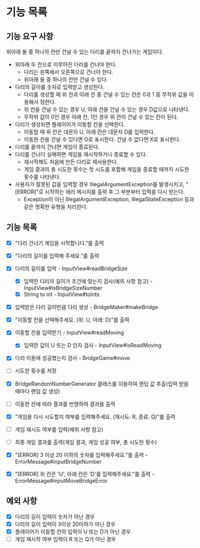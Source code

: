 # 기능 목록
## 기능 요구 사항
위아래 둘 중 하나의 칸만 건널 수 있는 다리를 끝까지 건너가는 게임이다.
- 위아래 두 칸으로 이루어진 다리를 건너야 한다. 
  - 다리는 왼쪽에서 오른쪽으로 건너야 한다.
  - 위아래 둘 중 하나의 칸만 건널 수 있다.
- 다리의 길이를 숫자로 입력받고 생성한다.
  - 다리를 생성할 때 위 칸과 아래 칸 중 건널 수 있는 칸은 0과 1 중 무작위 값을 이용해서 정한다.
  - 위 칸을 건널 수 있는 경우 U, 아래 칸을 건널 수 있는 경우 D값으로 나타낸다.
  - 무작위 값이 0인 경우 아래 칸, 1인 경우 위 칸이 건널 수 있는 칸이 된다.
- 다리가 생성되면 플레이어가 이동할 칸을 선택한다.
  - 이동할 때 위 칸은 대문자 U, 아래 칸은 대문자 D를 입력한다.
  - 이동한 칸을 건널 수 있다면 O로 표시한다. 건널 수 없다면 X로 표시한다.
- 다리를 끝까지 건너면 게임이 종료된다.
- 다리를 건너다 실패하면 게임을 재시작하거나 종료할 수 있다.
  - 재시작해도 처음에 만든 다리로 재사용한다.
  - 게임 결과의 총 시도한 횟수는 첫 시도를 포함해 게임을 종료할 때까지 시도한 횟수를 나타낸다.
- 사용자가 잘못된 값을 입력할 경우 IllegalArgumentException를 발생시키고, "[ERROR]"로 시작하는 에러 메시지를 출력 후 그 부분부터 입력을 다시 받는다.
  - Exception이 아닌 IllegalArgumentException, IllegalStateException 등과 같은 명확한 유형을 처리한다.

## 기능 목록
- [x] "다리 건너기 게임을 시작합니다."를 출력
- [x] "다리의 길이를 입력해 주세요."를 출력
- [x] 다리의 길이를 입력 - InputView#readBridgeSize
  - [x] 입력한 다리의 길이가 조건에 맞는지 검사(예외 사항 참고) - InputView#isBridgeSizeNumber
  - [x] String to int - InputView#toInts
- [x] 입력받은 다리 길이만큼 다리 생성 - BridgeMaker#makeBridge
- [x] "이동할 칸을 선택해주세요. (위: U, 아레: D)"를 출력
- [x] 이동할 칸을 입력받기 - InputView#readMoving
  - [x] 입력한 값이 U 또는 D 인지 검사 - InputView#isReadMoving
- [x] 다리 이동에 성공했는지 검사 - BridgeGame#move
- [ ] 시도한 횟수를 저장
- [x] BridgeRandomNumberGenerator 클래스를 이용하여 랜덤 값 추출(입력 받을 때마다 랜덤 값 생성)
- [ ] 이동한 칸에 따라 결과를 반영하여 결과를 출력
- [x] "게임을 다시 시도할지 여부를 입력해주세요. (재시도: R, 종료: Q)"를 출력
- [ ] 게임 재시도 여부를 입력(예외 사항 참고)
- [ ] 최종 게임 결과를 출력(게임 결과, 게임 성공 여부, 총 시도한 횟수)

- [x] "[ERROR] 3 이상 20 이하의 숫자를 입력해주세요."를 출력 - ErrorMessage#inputBridgeNumber
- [x] "[ERROR] 위 칸은 'U', 아래 칸은 'D'를 입력해주세요."를 출력 - ErrorMessage#inputMoveBridgeError

## 예외 사항
- [x] 다리의 길이 입력이 숫자가 아닌 경우
- [x] 다리의 길이 입력이 3이상 20이하가 아닌 경우
- [x] 플레이어가 이동할 칸의 입력이 U 또는 D가 아닌 경우
- [ ] 게임 재시작 여부 입력이 R 또는 Q가 아닌 경우